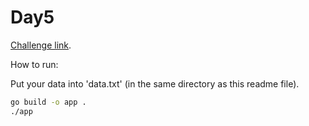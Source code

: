 # Day5

[Challenge link](https://adventofcode.com/2021/day/5).

How to run:

Put your data into 'data.txt' (in the same directory as this readme file).

```sh
go build -o app .
./app
```
